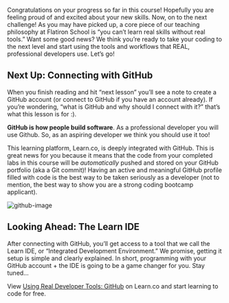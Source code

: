 Congratulations on your progress so far in this course! Hopefully you are feeling proud of and excited about your new skills. Now, on to the next challenge!  As you may have picked up, a core piece of our teaching philosophy at Flatiron School is “you can’t learn real skills without real tools.” Want some good news? We think you’re ready to take your coding to the next level and start using the tools and workflows that REAL, professional developers use. Let’s go! 

## Next Up: Connecting with GitHub

When you finish reading and hit “next lesson” you’ll see a note to create a GitHub account (or connect to GitHub if you have an account already). If you’re wondering, “what is GitHub and why should I connect with it?” that’s what this lesson is for :).

**GitHub is how people build software**.  As a professional developer you will use Github. So, as an aspiring developer we think you should use it too!

This learning platform, Learn.co, is deeply integrated with GitHub. This is great news for you because it means that the code from your completed labs in this course will be *automatically* pushed and stored on your GitHub portfolio (aka a Git commit)! Having an active and meaningful GitHub profile filled with code is the best way to be taken seriously as a developer (not to mention, the best way to show you are a strong coding bootcamp applicant).

![github-image](https://s3-us-west-2.amazonaws.com/curriculum-content/streamlined-onboarding/Screen+Shot+2017-09-19+at+3.56.05+PM.png)

## Looking Ahead: The Learn IDE

After connecting with GitHub, you’ll get access to a tool that we call the Learn IDE, or “Integrated Development Environment.” We promise, getting it setup is simple and clearly explained. In short, programming with your GitHub account + the IDE is going to be a game changer for you. Stay tuned… 
<p class='util--hide'>View <a href='https://learn.co/lessons/using-real-developer-tools-github'>Using Real Developer Tools: GitHub</a> on Learn.co and start learning to code for free.</p>
